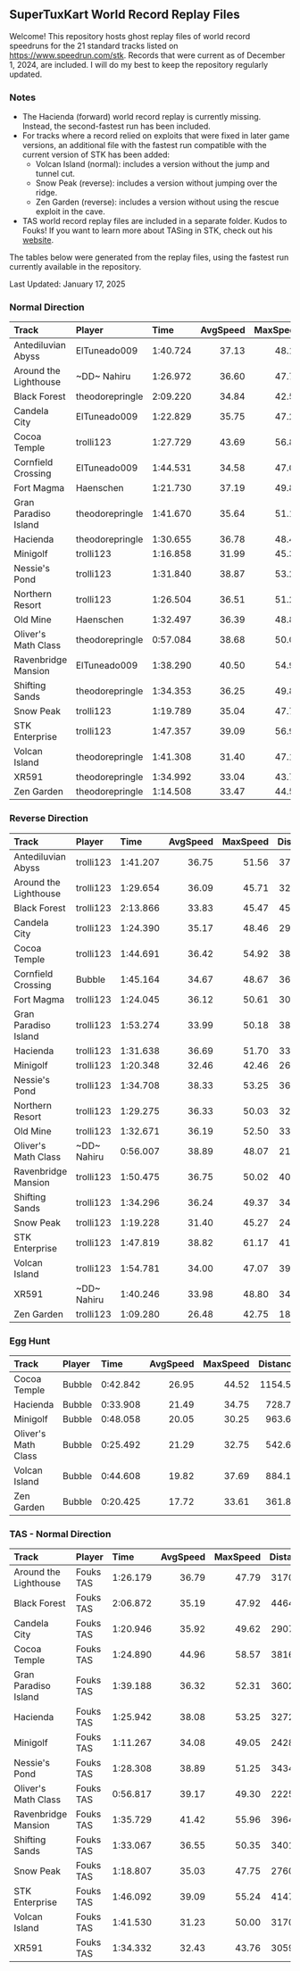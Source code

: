 ## SuperTuxKart World Record Replay Files
Welcome! This repository hosts ghost replay files of world record speedruns for
the 21 standard tracks listed on <https://www.speedrun.com/stk>. Records that
were current as of December 1, 2024, are included. I will do my best to keep
the repository regularly updated.

### Notes
- The Hacienda (forward) world record replay is currently missing. Instead, the
second-fastest run has been included.
- For tracks where a record relied on exploits that were fixed in later game
versions, an additional file with the fastest run compatible with the current
version of STK has been added:
  - Volcan Island (normal): includes a version without the jump and tunnel cut.
  - Snow Peak (reverse): includes a version without jumping over the ridge.
  - Zen Garden (reverse): includes a version without using the rescue exploit in the cave.
- TAS world record replay files are included in a separate folder. Kudos to Fouks! If you want to
learn more about TASing in STK, check out his [website](https://moeverse.xyz/stk/tas).

The tables below were generated from the replay files, using the fastest run currently available in the repository.

Last Updated: January 17, 2025

  
### Normal Direction

|Track                 |Player          |Time     | AvgSpeed| MaxSpeed| Distance| Laps|
|:---------------------|:---------------|:--------|--------:|--------:|--------:|----:|
|Antediluvian Abyss    |ElTuneado009    |1:40.724 |    37.13|    48.17|  3740.17|    3|
|Around the Lighthouse |~DD~ Nahiru     |1:26.972 |    36.60|    47.75|  3183.04|    4|
|Black Forest          |theodorepringle |2:09.220 |    34.84|    42.58|  4501.95|    2|
|Candela City          |ElTuneado009    |1:22.829 |    35.75|    47.24|  2961.35|    3|
|Cocoa Temple          |trolli123       |1:27.729 |    43.69|    56.87|  3832.70|    3|
|Cornfield Crossing    |ElTuneado009    |1:44.531 |    34.58|    47.07|  3614.26|    3|
|Fort Magma            |Haenschen       |1:21.730 |    37.19|    49.85|  3039.18|    3|
|Gran Paradiso Island  |theodorepringle |1:41.670 |    35.64|    51.17|  3623.91|    3|
|Hacienda              |theodorepringle |1:30.655 |    36.78|    48.40|  3333.87|    3|
|Minigolf              |trolli123       |1:16.858 |    31.99|    45.30|  2458.59|    4|
|Nessie's Pond         |trolli123       |1:31.840 |    38.87|    53.25|  3569.68|    3|
|Northern Resort       |trolli123       |1:26.504 |    36.51|    51.24|  3158.49|    3|
|Old Mine              |Haenschen       |1:32.497 |    36.39|    48.80|  3365.93|    3|
|Oliver's Math Class   |theodorepringle |0:57.084 |    38.68|    50.01|  2208.00|    6|
|Ravenbridge Mansion   |ElTuneado009    |1:38.290 |    40.50|    54.96|  3980.92|    3|
|Shifting Sands        |theodorepringle |1:34.353 |    36.25|    49.87|  3420.14|    3|
|Snow Peak             |trolli123       |1:19.789 |    35.04|    47.74|  2795.48|    3|
|STK Enterprise        |trolli123       |1:47.357 |    39.09|    56.94|  4196.93|    3|
|Volcan Island         |theodorepringle |1:41.308 |    31.40|    47.12|  3181.14|    2|
|XR591                 |theodorepringle |1:34.992 |    33.04|    43.71|  3138.42|    3|
|Zen Garden            |theodorepringle |1:14.508 |    33.47|    44.50|  2493.85|    4|

  
### Reverse Direction

|Track                 |Player      |Time     | AvgSpeed| MaxSpeed| Distance| Laps|
|:---------------------|:-----------|:--------|--------:|--------:|--------:|----:|
|Antediluvian Abyss    |trolli123   |1:41.207 |    36.75|    51.56|  3718.93|    3|
|Around the Lighthouse |trolli123   |1:29.654 |    36.09|    45.71|  3235.65|    4|
|Black Forest          |trolli123   |2:13.866 |    33.83|    45.47|  4529.19|    2|
|Candela City          |trolli123   |1:24.390 |    35.17|    48.46|  2967.60|    3|
|Cocoa Temple          |trolli123   |1:44.691 |    36.42|    54.92|  3813.22|    3|
|Cornfield Crossing    |Bubble      |1:45.164 |    34.67|    48.67|  3645.94|    3|
|Fort Magma            |trolli123   |1:24.045 |    36.12|    50.61|  3035.97|    3|
|Gran Paradiso Island  |trolli123   |1:53.274 |    33.99|    50.18|  3850.18|    3|
|Hacienda              |trolli123   |1:31.638 |    36.69|    51.70|  3361.99|    3|
|Minigolf              |trolli123   |1:20.348 |    32.46|    42.46|  2608.05|    4|
|Nessie's Pond         |trolli123   |1:34.708 |    38.33|    53.25|  3630.05|    3|
|Northern Resort       |trolli123   |1:29.275 |    36.33|    50.03|  3243.05|    3|
|Old Mine              |trolli123   |1:32.671 |    36.19|    52.50|  3353.44|    3|
|Oliver's Math Class   |~DD~ Nahiru |0:56.007 |    38.89|    48.07|  2178.29|    6|
|Ravenbridge Mansion   |trolli123   |1:50.475 |    36.75|    50.02|  4059.65|    3|
|Shifting Sands        |trolli123   |1:34.296 |    36.24|    49.37|  3417.54|    3|
|Snow Peak             |trolli123   |1:19.228 |    31.40|    45.27|  2488.14|    3|
|STK Enterprise        |trolli123   |1:47.819 |    38.82|    61.17|  4185.23|    3|
|Volcan Island         |trolli123   |1:54.781 |    34.00|    47.07|  3902.51|    2|
|XR591                 |~DD~ Nahiru |1:40.246 |    33.98|    48.80|  3406.68|    3|
|Zen Garden            |trolli123   |1:09.280 |    26.48|    42.75|  1834.47|    4|

  
### Egg Hunt

|Track               |Player |Time     | AvgSpeed| MaxSpeed| Distance|
|:-------------------|:------|:--------|--------:|--------:|--------:|
|Cocoa Temple        |Bubble |0:42.842 |    26.95|    44.52|  1154.59|
|Hacienda            |Bubble |0:33.908 |    21.49|    34.75|   728.75|
|Minigolf            |Bubble |0:48.058 |    20.05|    30.25|   963.60|
|Oliver's Math Class |Bubble |0:25.492 |    21.29|    32.75|   542.61|
|Volcan Island       |Bubble |0:44.608 |    19.82|    37.69|   884.12|
|Zen Garden          |Bubble |0:20.425 |    17.72|    33.61|   361.84|


### TAS - Normal Direction

|Track                 |Player    |Time     | AvgSpeed| MaxSpeed| Distance| Laps|
|:---------------------|:---------|:--------|--------:|--------:|--------:|----:|
|Around the Lighthouse |Fouks TAS |1:26.179 |    36.79|    47.79|  3170.17|    4|
|Black Forest          |Fouks TAS |2:06.872 |    35.19|    47.92|  4464.51|    2|
|Candela City          |Fouks TAS |1:20.946 |    35.92|    49.62|  2907.37|    3|
|Cocoa Temple          |Fouks TAS |1:24.890 |    44.96|    58.57|  3816.93|    3|
|Gran Paradiso Island  |Fouks TAS |1:39.188 |    36.32|    52.31|  3602.03|    3|
|Hacienda              |Fouks TAS |1:25.942 |    38.08|    53.25|  3272.65|    3|
|Minigolf              |Fouks TAS |1:11.267 |    34.08|    49.05|  2428.86|    4|
|Nessie's Pond         |Fouks TAS |1:28.308 |    38.89|    51.25|  3434.33|    3|
|Oliver's Math Class   |Fouks TAS |0:56.817 |    39.17|    49.30|  2225.53|    6|
|Ravenbridge Mansion   |Fouks TAS |1:35.729 |    41.42|    55.96|  3964.84|    3|
|Shifting Sands        |Fouks TAS |1:33.067 |    36.55|    50.35|  3401.62|    3|
|Snow Peak             |Fouks TAS |1:18.807 |    35.03|    47.75|  2760.82|    3|
|STK Enterprise        |Fouks TAS |1:46.092 |    39.09|    55.24|  4147.62|    3|
|Volcan Island         |Fouks TAS |1:41.530 |    31.23|    50.00|  3170.64|    2|
|XR591                 |Fouks TAS |1:34.332 |    32.43|    43.76|  3059.00|    3|
